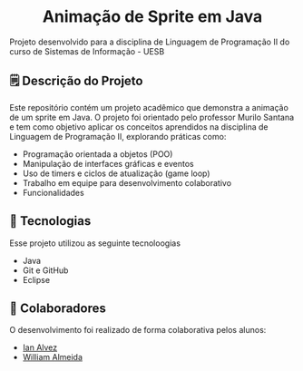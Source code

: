 <h1 align="center"> Animação de Sprite em Java </h1>

<p>
	Projeto desenvolvido para a disciplina de Linguagem de Programação II do curso de Sistemas de Informação - UESB
</p>

<h2> 🗒️ Descrição do Projeto </h2>

<p>
	Este repositório contém um projeto acadêmico que demonstra a animação de um sprite em Java. O projeto foi orientado pelo professor Murilo Santana e tem como objetivo aplicar os conceitos aprendidos na disciplina de Linguagem de Programação II, explorando práticas como:
</p>

- Programação orientada a objetos (POO)
- Manipulação de interfaces gráficas e eventos
- Uso de timers e ciclos de atualização (game loop)
- Trabalho em equipe para desenvolvimento colaborativo
- Funcionalidades

<h2> 🤖 Tecnologias </h2>

<p> Esse projeto utilizou as seguinte tecnoloogias </p>

 - Java
 - Git e GitHub
 - Eclipse

<h2> 👥 Colaboradores </h2>

<p>
	O desenvolvimento foi realizado de forma colaborativa pelos alunos:
</p>

- <a href="https://github.com/IanAlvesBezerra">Ian Alvez</a>
- <a href="https://github.com/willalmeid">William Almeida</a>
